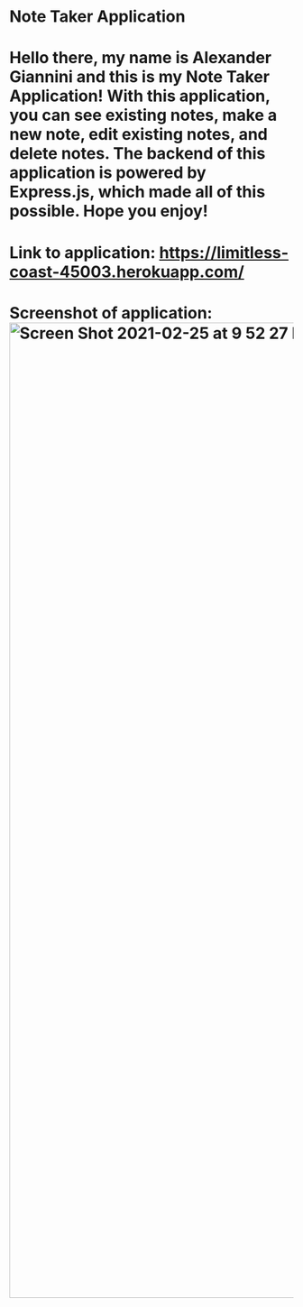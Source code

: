 # Note Taker Application

# Hello there, my name is Alexander Giannini and this is my Note Taker Application! With this application, you can see existing notes, make a new note, edit existing notes, and delete notes. The backend of this application is powered by Express.js, which made all of this possible. Hope you enjoy!

# Link to application: https://limitless-coast-45003.herokuapp.com/

# Screenshot of application: <img width="1730" alt="Screen Shot 2021-02-25 at 9 52 27 PM" src="https://user-images.githubusercontent.com/74731953/109260847-c1d8e300-77b3-11eb-89c2-1f043c346d61.png">
